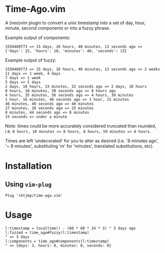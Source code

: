 # Time-Ago.vim

A (neo)vim plugin to convert a unix timestamp into a set of day, hour, minute, second components or into a fuzzy phrase.

Example output of components:

    1550489773 => 15 days, 10 hours, 40 minutes, 13 seconds ago => {'days': 15, 'hours': 10, 'minutes': 40, 'seconds': 13}

Example output of fuzzy:

    1550489773 => 15 days, 10 hours, 40 minutes, 13 seconds ago => 2 weeks
    11 days => 1 week, 4 days
    7 days => 1 week
    5 days => 5 days
    2 days, 10 hours, 33 minutes, 32 seconds ago => 2 days, 10 hours
    8 hours, 10 minutes, 30 seconds ago => 8 hours ago
    4 hours, 35 minutes, 56 seconds ago => 4 hours, 30 minutes
    1 hour, 16 minutes, 40 seconds ago => 1 hour, 15 minutes
    46 minutes, 40 seconds ago => 40 minutes
    27 minutes, 20 seconds ago => 25 minutes
    8 minutes, 44 seconds ago => 8 minutes
    33 seconds => under a minute
 
Note: times could be more accurately considered truncated than rounded, i.e. `8 hours, 10 minutes => 8 hours, 8 hours, 59 minutes => 8 hours`.

Times are left 'undecorated' for you to alter as desired (i.e. '8 minutes ago', '~ 8 minutes', substituting 'm' for 'minutes', translated substitutions, etc).

# Installation

## Using `vim-plug`

    Plug 'rktjmp/time-ago.vim'

# Usage

    l:timestamp = localtime() - (60 * 60 * 24 * 3) " 3 days ago
    l:fuzzed = time_ago#fuzzy(l:timestamp)
    " => 3 days
    l:components = time_ago#components(l:timestamp)
    " => {days: 3, hours: 0, minutes: 0, seconds: 0}
